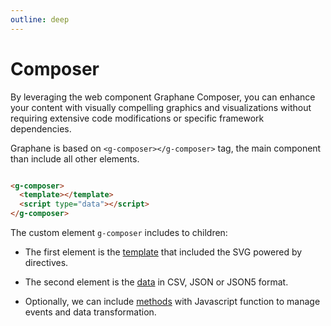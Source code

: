 ```yaml
---
outline: deep
---
```


# Composer

By leveraging the web component Graphane Composer, you can enhance your content with visually
compelling graphics and visualizations without requiring extensive code modifications or specific
framework dependencies.

Graphane is based on `<g-composer></g-composer>` tag, the main component than include all other
elements.

```html

<g-composer>
  <template></template>
  <script type="data"></script>
</g-composer>
```

The custom element `g-composer` includes to children:

- The first element is the [template](template.md) that included the SVG powered by directives.

- The second element is the [data](data.md) in CSV, JSON or JSON5 format.

- Optionally, we can include [methods](methods.md) with Javascript function to manage events and
  data transformation.
